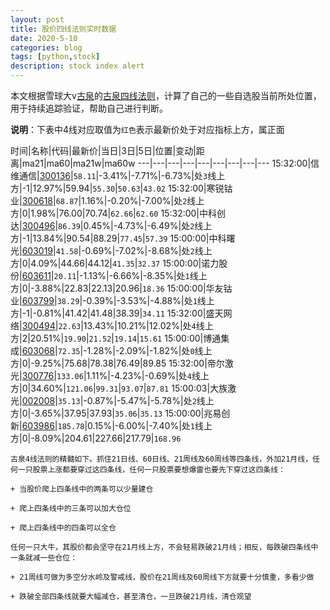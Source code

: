 ```yaml
---
layout: post
title: 股价四线法则实时数据
date: 2020-5-10
categories: blog
tags: [python,stock]
description: stock index alert
---
```



本文根据雪球大v[古泉](https://xueqiu.com/u/7148646888)的[古泉四线法则](https://xueqiu.com/7148646888/130498192)，计算了自己的一些自选股当前所处位置，用于持续追踪验证，帮助自己进行判断。

**说明**：下表中4线对应取值为`红色`表示最新价处于对应指标上方，属正面

时间|名称|代码|最新价|当日|3日|5日|位置|变动|距离|ma21|ma60|ma21w|ma60w
---|---|---|---|---|---|---|---|---
15:32:00|信维通信|[300136](https://xueqiu.com/S/SZ300136)|`58.11`|-3.41%|-7.71%|-6.73%|处`3`线上方|-1|12.97%|59.94|`55.30`|`50.63`|`43.02`
15:32:00|寒锐钴业|[300618](https://xueqiu.com/S/SZ300618)|`68.87`|1.16%|-0.20%|-7.00%|处`2`线上方|0|1.98%|76.00|70.74|`62.66`|`62.60`
15:32:00|中科创达|[300496](https://xueqiu.com/S/SZ300496)|`86.39`|0.45%|-4.73%|-6.49%|处`2`线上方|-1|13.84%|90.54|88.29|`77.45`|`57.39`
15:00:00|中科曙光|[603019](https://xueqiu.com/S/SH603019)|`41.58`|-0.69%|-7.02%|-8.68%|处`2`线上方|0|4.09%|44.66|44.12|`41.35`|`32.37`
15:00:00|诺力股份|[603611](https://xueqiu.com/S/SH603611)|`20.11`|-1.13%|-6.66%|-8.35%|处`1`线上方|0|-3.88%|22.83|22.13|20.96|`18.36`
15:00:00|华友钴业|[603799](https://xueqiu.com/S/SH603799)|`38.29`|-0.39%|-3.53%|-4.88%|处`1`线上方|-1|-0.81%|41.42|41.48|38.39|`34.11`
15:32:00|盛天网络|[300494](https://xueqiu.com/S/SZ300494)|`22.63`|13.43%|10.21%|12.02%|处`4`线上方|2|20.51%|`19.90`|`21.52`|`19.14`|`15.61`
15:00:00|博通集成|[603068](https://xueqiu.com/S/SH603068)|`72.35`|-1.28%|-2.09%|-1.82%|处`0`线上方|0|-9.25%|75.68|78.38|76.49|89.85
15:32:00|帝尔激光|[300776](https://xueqiu.com/S/SZ300776)|`133.06`|1.11%|-4.23%|-0.69%|处`4`线上方|0|34.60%|`121.06`|`99.31`|`93.07`|`87.81`
15:00:03|大族激光|[002008](https://xueqiu.com/S/SZ002008)|`35.13`|-0.87%|-5.47%|-5.78%|处`2`线上方|0|-3.65%|37.95|37.93|`35.06`|`35.13`
15:00:00|兆易创新|[603986](https://xueqiu.com/S/SH603986)|`185.78`|0.15%|-6.00%|-7.40%|处`1`线上方|0|-8.09%|204.61|227.66|217.79|`168.96`

```
古泉4线法则的精髓如下。抓住21日线、60日线、21周线及60周线等四条线，外加21月线，任何一只股票上涨都要穿过这四条线，任何一只股票要想爆雷也要先下穿过这四条线：

+ 当股价爬上四条线中的两条可以少量建仓

+ 爬上四条线中的三条可以加大仓位

+ 爬上四条线中的四条可以全仓

任何一只大牛，其股价都会坚守在21月线上方，不会轻易跌破21月线；相反，每跌破四条线中一条就减一些仓位：

+ 21周线可做为多空分水岭及警戒线，股价在21周线及60周线下方就要十分慎重，多看少做

+ 跌破全部四条线就要大幅减仓，甚至清仓，一旦跌破21月线，清仓观望
```